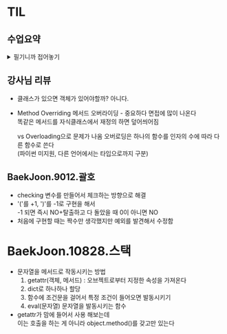 # TIL
## 수업요약
<details>
<summary>필기니까 접어놓기</summary>

<!-- summary 아래 한칸 공백 두어야함 -->

## 상속
- Inheritance 상속 : 부모 class의 속성과 메서드를 다른 class가 물려받는 것
- 필요한 이유?  
  1. 코드 재사용 : 기존 수정 안하고도 확장가능
  2. 계층 구조 : 상속을 통해 계층 표현 가능하고 더 구체적으로 만들 수 있음
  3. 유지 보수의 용이성 : 수정이 필요한 경우 해당 클래스만 수정하면 됨
- 상속의 예시
  ```python
  class Animal:
    def eat(self):
        print('먹는 중')
  
  class Dog(Animal):
    def bark(self):
        print('멍멍')
  ```
  인자로 클래스를 넣은 형태
- 상속이 없다면?  
  사람 정보를 만들 때 학생/교수따위의 정보를 별도로 표현하기 불편함  
  학생/교수 클래스를 따로 만든다면 중복된 메서드를 또 써야함
  따라서 상속의 필요성이 생김
- Method Overriding 메서드 오버라이딩 : 부모 class의 메서드를 같은 이름, 파라미터 구조로 재정의하는 것  
  자식이 부모의 메서드를 덮어써서 새로운 동작 구현 가능
  > Overloading 오버로딩  
  > 같은 이름, 다른 파라미터를 가진 여러 메서드를 정의하는 것(파이썬은 미지원)   
  > 파이썬은 하나의 메서드만 인식하고 인자의 형태가 다르다는 이유로 메서드를 여러 개 구분하지 않는다  

- 다중 상속 : 둘 이상의 상위 클래스로부터 상속 받는 것으로 중복되면 상속 순서대로 결정  
              상속 순서는 class(Aclass, Bclass)에서 A가 먼저
- 다이아몬드 형태의 상속이면 우선순위??  
  파이썬은 규칙을 설정. MRO(Method Resolution Order)  
  검색을 깊이 우선으로, 왼쪽에서 오른쪽으로, 계층 구조에서 겹치는 같은 클래스를 두 번 검색하지 않음  
  복잡해지면 어떻게 순서를 알지??
- super() : 부모 클래스의 메서드를 호출하기 위해 사용하는 내장 함수  
  다중 상속 상황에서 MRO를 따르기 때문에 다음에 호출해야 할 부모를 순서대로 호출할 수 있게 함  
  ```python
  # 단일 상속
  class Person:
      def __init__(self, name, age, number, email):
          self.name = name
          self.age = age
          self.number = number
          self.email = email
  
  class Student(Person):
      def __init__(self, name, age, number, email, student_id):
          # super()를 통해 Person의 __init__ 메서드 호출
          super().__init__(name, age, number, email)
          #Person.__init__(name, age, number, email)과 같지만 부모를 지칭하는 것과 클래스를 지칭하는 것의 차이
          self.student_id = student_id
  ```  
- 아무것도 없을 때의 super()??   
  모든 오브젝트의 부모인 object가 존재하긴 하지만 '모른다'가 지금의 정답
- super()는 무조건 직계부모 x MRO순서상으로 다음순서 O 따라서 그때그때 다르다!
- MRO 눈으로 확인하는 방법 = somthing.mro() or something.__mro__ 를 프린트하면 확인가능

## 에러와 예외
- bug 버그: 소프트웨어에서 발새하는 오류 또는 결함  
            컴퓨터 회로에 나방의 합선 일으킨 것으로 널리 사용되기 시작 
- Debugging : 버그를 찾아내고 수정하는 과정(print, IDE기능, Python tutor, 뇌와 눈으로 해결)

### 에러
- Syntax Error 문법 에러 : 프로그램의 구문이 옳지 않다
  - Invalid syntax - 콜론따위 까먹음
  - assign to literal - 할당 잘못함
  - EOL(End of Line) - 따옴표 안 닫음
  - EOF(End of File) - 괄호 안 닫음

### 예외
- Exception 예외 : 프로그램 실행 중에 감지되는 에러
  -  Built-in Exceptions 내장 예외 : 예외 상황을 나타내는 예외 클래스들 (계층 구조 공식문서 참조)
    - ZeroDivisionError - 나누기 0
    - NameError - 이름 못 찾음
    - TypeError - 타입 불일치 or 인자 누락 or 인자 초과 or 인자 타입 불일치
    - ValueError - 부적절한 인자를 받았
    - IndexError - 시퀀스 인덱스가 범위를 벗어남
    - KeyError - 딕셔너리에 키가 없음
    - ModuleNotFoundError - 모듈을 찾을 수 없다
    - ImportError - import 못 찾았다
    - KeyboardInterrupt - 무한루프?
    - IndentationError - 잘못된 들여쓰기

### 예외처리
- Exception Handling 예외처리 하는 법
  - try : 예외가 발생할 수 있는 코드를 블록안에 두면 실행
  - except : 예외가 발생했을 때 실행할 코드  
    except 옆에는 발생할 예외를 적고 블록엔 그 예외일때 실행 코드를 작성
  - else : 예외가 발생하지 않았을 때 블록의 코드를 실행
  - finally : 예외 발생 여부와 상관없이 항상 실행

- 복수 예외??  
  except(예외): 반복 or except(예외, 예외, 예외): 

- 예외처리 주의사항  
  - Built-in Exception의 상속 계층구조 주의  
    ![image](https://github.com/user-attachments/assets/0c5058a4-c911-46d3-823a-cb7c4f6ee094)  

    ```python
    except Exception:
      print('숫자를 넣어주세요.')
    # ZeroDivisionError는 BaseException의 하위 클래스이므로 BaseException보다 먼저 작성해야 함
    except ZeroDivisionError:
      print('0으로 나눌 수 없습니다.')
    ```
    항상 아래쪽부터 확인  

  - as 키워드  
    ```python
    my_list = []

    try:
        number = my_list[1]
    except IndexError as error:
        # list index out of range가 발생했습니다.
        print(f'{error}가 발생했습니다.')
    ```
    예외 정보를 담고 있는 객체라 이걸로 확인가능  
    
### EAFP & LBYL

- EAFP(Easier to Ask for Forgiveness than Permission)  
  허락보다 용서가 쉽다. 일단 지르고 보자.  
  예외처리를 중심으로 코드를 작성하는 접근 방식 (try-except)
  예외가 발생하면 예외를 처리하는 방법으로 예측하기 힘들 떄 유용
  ```python
  my_dict = {'key': 'value'}
  try:
    result = my_dict['key']
    print(result)
  except KeyError:
    print('Key가 존재하지 않습니다.')
  ```
- LBYL(Look Before You Leap)  
  뛰기 전에 봐라. 돌다리도 두들겨 보고 건너라.   
  값 검사를 중심으로 코드를 작성하는 접근 방식 (if-else)  
  예외 상황을 미리 방지하고 싶을 때 유용
  ```python
  my_dict = {'key': 'value'}
  if 'key' in my_dict:
    result = my_dict['key']
    print(result)
  else:
    print('Key가 존재하지 않습니다.')
  ```
## 클래스 의미와 활용
- 프로그램이 커지면 관리하기가 힘들다
- 한 덩어리로 데이터와 기능을 묶어 구조를 명확히 할 수 있다
- 코드를 깔끔하게 유지해 수정 기능추가가 쉽고 안전해

</details>

## 강사님 리뷰

- 클래스가 있으면 객체가 있어야할까? 아니다.
- Method Overriding 메서드 오버라이딩 - 중요하다 면접에 많이 나온다  
  똑같은 메서드를 자식클래스에서 재정의 하면 덮어씌어짐
  
  vs Overloading으로 문제가 나옴
  오버로딩은 하나의 함수를 인자의 수에 따라 다른 함수로 쓴다  
  (파이썬 미지원, 다른 언어에서는 타입으로까지 구분)


  
## BaekJoon.9012.괄호
- checking 변수를 만들어서 체크하는 방향으로 해결
- '('를 +1, ')'를 -1로 구현을 해서  
  -1 되면 즉시 NO+탈출하고 다 돌았을 때 0이 아니면 NO
- 처음에 구현할 때는 짝수만 생각했지만 예외를 발견해서 수정함

# BaekJoon.10828.스택
- 문자열을 메서드로 작동시키는 방법
  1. getattr(객체, 메서드) : 오브젝트로부터 지정한 속성을 가져온다
  2. dict로 하나하나 할당
  3. 함수에 조건문을 걸어서 특정 조건이 들어오면 발동시키기
  4. eval(문자열) 문자열을 발동시키는 함수
- getattr가 맘에 들어서 사용 해보는데  
  이는 호출을 하는 게 아니라 object.method()를 갖고만 있는다  
     
